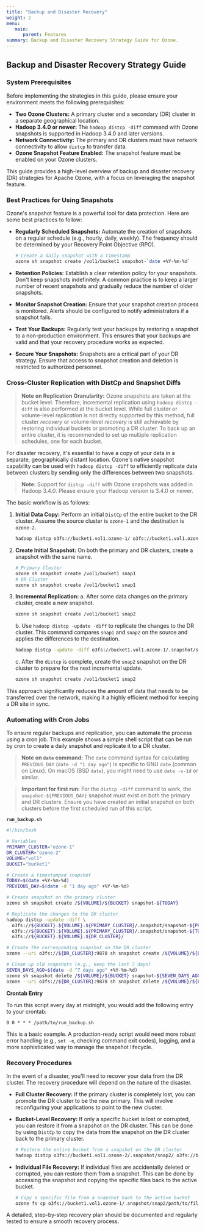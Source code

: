 ```yaml
---
title: "Backup and Disaster Recovery"
weight: 2
menu:
   main:
      parent: Features
summary: Backup and Disaster Recovery Strategy Guide for Ozone.
---
```

<!---
  Licensed to the Apache Software Foundation (ASF) under one or more
  contributor license agreements.  See the NOTICE file distributed with
  this work for additional information regarding copyright ownership.
  The ASF licenses this file to You under the Apache License, Version 2.0
  (the "License"); you may not use this file except in compliance with
  the License.  You may obtain a copy of the License at

      http://www.apache.org/licenses/LICENSE-2.0

  Unless required by applicable law or agreed to in writing, software
  distributed under the License is distributed on an "AS IS" BASIS,
  WITHOUT WARRANTIES OR CONDITIONS OF ANY KIND, either express or implied.
  See the License for the specific language governing permissions and
  limitations under the License.
-->

## Backup and Disaster Recovery Strategy Guide

### System Prerequisites

Before implementing the strategies in this guide, please ensure your environment meets the following prerequisites:

*   **Two Ozone Clusters:** A primary cluster and a secondary (DR) cluster in a separate geographical location.
*   **Hadoop 3.4.0 or newer:** The `hadoop distcp -diff` command with Ozone snapshots is supported in Hadoop 3.4.0 and later versions.
*   **Network Connectivity:** The primary and DR clusters must have network connectivity to allow `distcp` to transfer data.
*   **Ozone Snapshot Feature Enabled:** The snapshot feature must be enabled on your Ozone clusters.

This guide provides a high-level overview of backup and disaster recovery (DR) strategies for Apache Ozone, with a focus on leveraging the snapshot feature.

### Best Practices for Using Snapshots

Ozone's snapshot feature is a powerful tool for data protection. Here are some best practices to follow:

*   **Regularly Scheduled Snapshots:** Automate the creation of snapshots on a regular schedule (e.g., hourly, daily, weekly). The frequency should be determined by your Recovery Point Objective (RPO).

    ```bash
    # Create a daily snapshot with a timestamp
    ozone sh snapshot create /vol1/bucket1 snapshot-`date +%Y-%m-%d`
    ```

*   **Retention Policies:** Establish a clear retention policy for your snapshots. Don't keep snapshots indefinitely. A common practice is to keep a larger number of recent snapshots and gradually reduce the number of older snapshots.

*   **Monitor Snapshot Creation:** Ensure that your snapshot creation process is monitored. Alerts should be configured to notify administrators if a snapshot fails.

*   **Test Your Backups:** Regularly test your backups by restoring a snapshot to a non-production environment. This ensures that your backups are valid and that your recovery procedure works as expected.

*   **Secure Your Snapshots:** Snapshots are a critical part of your DR strategy. Ensure that access to snapshot creation and deletion is restricted to authorized personnel.

### Cross-Cluster Replication with DistCp and Snapshot Diffs

> **Note on Replication Granularity:** Ozone snapshots are taken at the bucket level. Therefore, incremental replication using `hadoop distcp -diff` is also performed at the bucket level. While full cluster or volume-level *replication* is not directly supported by this method, full cluster *recovery* or volume-level *recovery* is still achievable by restoring individual buckets or promoting a DR cluster. To back up an entire cluster, it is recommended to set up multiple replication schedules, one for each bucket.

For disaster recovery, it's essential to have a copy of your data in a separate, geographically distant location. Ozone's native snapshot capability can be used with `hadoop distcp -diff` to efficiently replicate data between clusters by sending only the differences between two snapshots.

> **Note:** Support for `distcp -diff` with Ozone snapshots was added in Hadoop 3.4.0. Please ensure your Hadoop version is 3.4.0 or newer.

The basic workflow is as follows:

1.  **Initial Data Copy:** Perform an initial `DistCp` of the entire bucket to the DR cluster. Assume the source cluster is `ozone-1` and the destination is `ozone-2`.

    ```bash
    hadoop distcp o3fs://bucket1.vol1.ozone-1/ o3fs://bucket1.vol1.ozone-2/
    ```

2.  **Create Initial Snapshot:** On both the primary and DR clusters, create a snapshot with the same name.

    ```bash
    # Primary Cluster
    ozone sh snapshot create /vol1/bucket1 snap1
    # DR Cluster
    ozone sh snapshot create /vol1/bucket1 snap1
    ```

3.  **Incremental Replication:**
    a. After some data changes on the primary cluster, create a new snapshot.

    ```bash
    ozone sh snapshot create /vol1/bucket1 snap2
    ```

    b. Use `hadoop distcp -update -diff` to replicate the changes to the DR cluster. This command compares `snap1` and `snap2` on the source and applies the differences to the destination.

    ```bash
    hadoop distcp -update -diff o3fs://bucket1.vol1.ozone-1/.snapshot/snap1 o3fs://bucket1.vol1.ozone-1/.snapshot/snap2 o3fs://bucket1.vol1.ozone-2/
    ```

    c. After the `distcp` is complete, create the `snap2` snapshot on the DR cluster to prepare for the next incremental update.

    ```bash
    ozone sh snapshot create /vol1/bucket1 snap2
    ```

This approach significantly reduces the amount of data that needs to be transferred over the network, making it a highly efficient method for keeping a DR site in sync.

### Automating with Cron Jobs

To ensure regular backups and replication, you can automate the process using a cron job. This example shows a simple shell script that can be run by cron to create a daily snapshot and replicate it to a DR cluster.

> **Note on `date` command:** The `date` command syntax for calculating `PREVIOUS_DAY` (`date -d "1 day ago"`) is specific to GNU `date` (common on Linux). On macOS (BSD `date`), you might need to use `date -v-1d` or similar.

> **Important for first run:** For the `distcp -diff` command to work, the `snapshot-${PREVIOUS_DAY}` snapshot must exist on both the primary and DR clusters. Ensure you have created an initial snapshot on both clusters before the first scheduled run of this script.

**`run_backup.sh`**
```bash
#!/bin/bash

# Variables
PRIMARY_CLUSTER="ozone-1"
DR_CLUSTER="ozone-2"
VOLUME="vol1"
BUCKET="bucket1"

# Create a timestamped snapshot
TODAY=$(date +%Y-%m-%d)
PREVIOUS_DAY=$(date -d "1 day ago" +%Y-%m-%d)

# Create snapshot on the primary cluster
ozone sh snapshot create /${VOLUME}/${BUCKET} snapshot-${TODAY}

# Replicate the changes to the DR cluster
hadoop distcp -update -diff \
  o3fs://${BUCKET}.${VOLUME}.${PRIMARY_CLUSTER}/.snapshot/snapshot-${PREVIOUS_DAY} \
  o3fs://${BUCKET}.${VOLUME}.${PRIMARY_CLUSTER}/.snapshot/snapshot-${TODAY} \
  o3fs://${BUCKET}.${VOLUME}.${DR_CLUSTER}/

# Create the corresponding snapshot on the DR cluster
ozone --uri o3fs://${DR_CLUSTER}:9878 sh snapshot create /${VOLUME}/${BUCKET} snapshot-${TODAY}

# Clean up old snapshots (e.g., keep the last 7 days)
SEVEN_DAYS_AGO=$(date -d "7 days ago" +%Y-%m-%d)
ozone sh snapshot delete /${VOLUME}/${BUCKET} snapshot-${SEVEN_DAYS_AGO}
ozone --uri o3fs://${DR_CLUSTER}:9878 sh snapshot delete /${VOLUME}/${BUCKET} snapshot-${SEVEN_DAYS_AGO}
```

**Crontab Entry**

To run this script every day at midnight, you would add the following entry to your crontab:

```
0 0 * * * /path/to/run_backup.sh
```

This is a basic example. A production-ready script would need more robust error handling (e.g., `set -e`, checking command exit codes), logging, and a more sophisticated way to manage the snapshot lifecycle.


### Recovery Procedures

In the event of a disaster, you'll need to recover your data from the DR cluster. The recovery procedure will depend on the nature of the disaster.

*   **Full Cluster Recovery:** If the primary cluster is completely lost, you can promote the DR cluster to be the new primary. This will involve reconfiguring your applications to point to the new cluster.

*   **Bucket-Level Recovery:** If only a specific bucket is lost or corrupted, you can restore it from a snapshot on the DR cluster. This can be done by using `DistCp` to copy the data from the snapshot on the DR cluster back to the primary cluster.

    ```bash
    # Restore the entire bucket from a snapshot on the DR cluster
    hadoop distcp o3fs://bucket1.vol1.ozone-2/.snapshot/snap2/ o3fs://bucket1.vol1.ozone-1/
    ```

*   **Individual File Recovery:** If individual files are accidentally deleted or corrupted, you can restore them from a snapshot. This can be done by accessing the snapshot and copying the specific files back to the active bucket.

    ```bash
    # Copy a specific file from a snapshot back to the active bucket
    ozone fs cp o3fs://bucket1.vol1.ozone-1/.snapshot/snap2/path/to/file o3fs://bucket1.vol1.ozone-1/path/to/
    ```

A detailed, step-by-step recovery plan should be documented and regularly tested to ensure a smooth recovery process.
